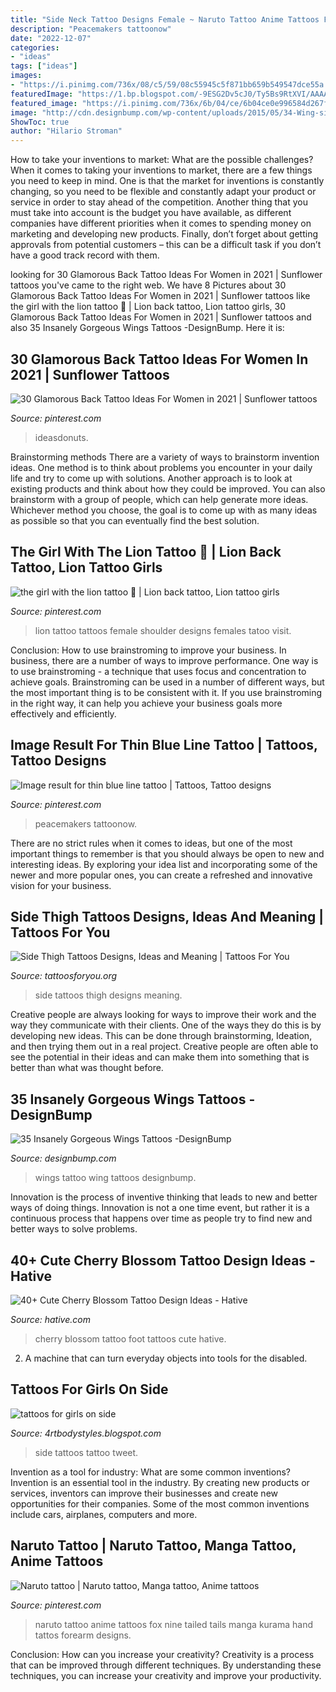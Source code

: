 ```yaml
---
title: "Side Neck Tattoo Designs Female ~ Naruto Tattoo Anime Tattoos Fox Nine Tailed Tails Manga Kurama Hand Tattos Forearm Designs"
description: "Peacemakers tattoonow"
date: "2022-12-07"
categories:
- "ideas"
tags: ["ideas"]
images:
- "https://i.pinimg.com/736x/08/c5/59/08c55945c5f871bb659b549547dce55a.jpg"
featuredImage: "https://1.bp.blogspot.com/-9ESG2Dv5cJ0/Ty5Bs9RtXVI/AAAAAAAAArw/3nB1d21j1VI/s1600/Women-Side-Tattoo-Design-Fashion-2012.jpg"
featured_image: "https://i.pinimg.com/736x/6b/04/ce/6b04ce0e996584d267f1287b74853d91.jpg"
image: "http://cdn.designbump.com/wp-content/uploads/2015/05/34-Wing-side-tattoo.jpg"
ShowToc: true
author: "Hilario Stroman"
---
```



How to take your inventions to market: What are the possible challenges?
When it comes to taking your inventions to market, there are a few things you need to keep in mind. One is that the market for inventions is constantly changing, so you need to be flexible and constantly adapt your product or service in order to stay ahead of the competition. Another thing that you must take into account is the budget you have available, as different companies have different priorities when it comes to spending money on marketing and developing new products. Finally, don’t forget about getting approvals from potential customers – this can be a difficult task if you don’t have a good track record with them.

	

		
looking for 30 Glamorous Back Tattoo Ideas For Women in 2021 | Sunflower tattoos you've came to the right web. We have 8 Pictures about 30 Glamorous Back Tattoo Ideas For Women in 2021 | Sunflower tattoos like the girl with the lion tattoo 🐾 | Lion back tattoo, Lion tattoo girls, 30 Glamorous Back Tattoo Ideas For Women in 2021 | Sunflower tattoos and also 35 Insanely Gorgeous Wings Tattoos -DesignBump. Here it is:
		
    
## 30 Glamorous Back Tattoo Ideas For Women In 2021 | Sunflower Tattoos

<img loading=lazy src="https://i.pinimg.com/736x/6b/04/ce/6b04ce0e996584d267f1287b74853d91.jpg" onerror="this.onerror=null;this.src='https://tse4.mm.bing.net/th?id=OIP.VeDWckkKPkqXL_vW8QzbiAHaLG&amp;pid=15.1';" alt="30 Glamorous Back Tattoo Ideas For Women in 2021 | Sunflower tattoos">

_Source: pinterest.com_

>ideasdonuts. 

	

Brainstorming methods
There are a variety of ways to brainstorm invention ideas. One method is to think about problems you encounter in your daily life and try to come up with solutions. Another approach is to look at existing products and think about how they could be improved. You can also brainstorm with a group of people, which can help generate more ideas. Whichever method you choose, the goal is to come up with as many ideas as possible so that you can eventually find the best solution.

    
## The Girl With The Lion Tattoo 🐾 | Lion Back Tattoo, Lion Tattoo Girls

<img loading=lazy src="https://i.pinimg.com/736x/d8/80/48/d88048ece3bafd02f622ec2b517a3278.jpg" onerror="this.onerror=null;this.src='https://tse1.mm.bing.net/th?id=OIP._lDoYV5vdYO1cqjU6nWa9AHaNL&amp;pid=15.1';" alt="the girl with the lion tattoo 🐾 | Lion back tattoo, Lion tattoo girls">

_Source: pinterest.com_

>lion tattoo tattoos female shoulder designs females tatoo visit. 

	

Conclusion: How to use brainstroming to improve your business.
In business, there are a number of ways to improve performance. One way is to use brainstroming - a technique that uses focus and concentration to achieve goals. Brainstroming can be used in a number of different ways, but the most important thing is to be consistent with it. If you use brainstroming in the right way, it can help you achieve your business goals more effectively and efficiently.

    
## Image Result For Thin Blue Line Tattoo | Tattoos, Tattoo Designs

<img loading=lazy src="https://i.pinimg.com/736x/09/3a/2c/093a2cec1ef8d11dcae357b80162bb75--thin-blue-lines-line-tattoos.jpg" onerror="this.onerror=null;this.src='https://tse4.mm.bing.net/th?id=OIP.jrkeX3BPtRKgDSKQ0NZdXQHaJ6&amp;pid=15.1';" alt="Image result for thin blue line tattoo | Tattoos, Tattoo designs">

_Source: pinterest.com_

>peacemakers tattoonow. 

	

There are no strict rules when it comes to ideas, but one of the most important things to remember is that you should always be open to new and interesting ideas. By exploring your idea list and incorporating some of the newer and more popular ones, you can create a refreshed and innovative vision for your business.

    
## Side Thigh Tattoos Designs, Ideas And Meaning | Tattoos For You

<img loading=lazy src="https://www.tattoosforyou.org/wp-content/uploads/2017/06/Thigh-Side-Tattoos.jpg" onerror="this.onerror=null;this.src='https://tse1.mm.bing.net/th?id=OIP.nIyOEQbZpQNAY0U38tJ80wHaJ4&amp;pid=15.1';" alt="Side Thigh Tattoos Designs, Ideas and Meaning | Tattoos For You">

_Source: tattoosforyou.org_

>side tattoos thigh designs meaning. 

	

Creative people are always looking for ways to improve their work and the way they communicate with their clients. One of the ways they do this is by developing new ideas. This can be done through brainstorming, Ideation, and then trying them out in a real project. Creative people are often able to see the potential in their ideas and can make them into something that is better than what was thought before.

    
## 35 Insanely Gorgeous Wings Tattoos -DesignBump

<img loading=lazy src="http://cdn.designbump.com/wp-content/uploads/2015/05/34-Wing-side-tattoo.jpg" onerror="this.onerror=null;this.src='https://tse3.mm.bing.net/th?id=OIP.oGGlt2bdfRcdcW1NphwlcgHaHa&amp;pid=15.1';" alt="35 Insanely Gorgeous Wings Tattoos -DesignBump">

_Source: designbump.com_

>wings tattoo wing tattoos designbump. 

	

Innovation is the process of inventive thinking that leads to new and better ways of doing things. Innovation is not a one time event, but rather it is a continuous process that happens over time as people try to find new and better ways to solve problems.

    
## 40+ Cute Cherry Blossom Tattoo Design Ideas - Hative

<img loading=lazy src="https://hative.com/wp-content/uploads/2014/03/cherry-blossom-tattoos/30-cherry-blossom-on-foot.jpg" onerror="this.onerror=null;this.src='https://tse3.mm.bing.net/th?id=OIP.4fWJ0oE3Q_Z-TMXwQ4gKuwHaJ4&amp;pid=15.1';" alt="40+ Cute Cherry Blossom Tattoo Design Ideas - Hative">

_Source: hative.com_

>cherry blossom tattoo foot tattoos cute hative. 

	

2. A machine that can turn everyday objects into tools for the disabled.

    
## Tattoos For Girls On Side

<img loading=lazy src="https://1.bp.blogspot.com/-9ESG2Dv5cJ0/Ty5Bs9RtXVI/AAAAAAAAArw/3nB1d21j1VI/s1600/Women-Side-Tattoo-Design-Fashion-2012.jpg" onerror="this.onerror=null;this.src='https://tse1.mm.bing.net/th?id=OIP.EsCJDQKhi_t2grI-LpRocQHaJ4&amp;pid=15.1';" alt="tattoos for girls on side">

_Source: 4rtbodystyles.blogspot.com_

>side tattoos tattoo tweet. 

	

Invention as a tool for industry: What are some common inventions?
Invention is an essential tool in the industry. By creating new products or services, inventors can improve their businesses and create new opportunities for their companies. Some of the most common inventions include cars, airplanes, computers and more.

    
## Naruto Tattoo | Naruto Tattoo, Manga Tattoo, Anime Tattoos

<img loading=lazy src="https://i.pinimg.com/736x/08/c5/59/08c55945c5f871bb659b549547dce55a.jpg" onerror="this.onerror=null;this.src='https://tse2.mm.bing.net/th?id=OIP.nnuUSvO5oaRtdVS6rNkXEwHaPO&amp;pid=15.1';" alt="Naruto tattoo | Naruto tattoo, Manga tattoo, Anime tattoos">

_Source: pinterest.com_

>naruto tattoo anime tattoos fox nine tailed tails manga kurama hand tattos forearm designs. 

	

Conclusion: How can you increase your creativity?
Creativity is a process that can be improved through different techniques. By understanding these techniques, you can increase your creativity and improve your productivity.

